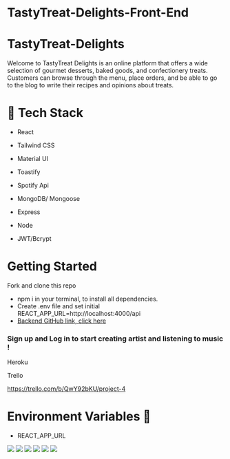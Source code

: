 # TastyTreat-Delights-Front-End

# TastyTreat-Delights

Welcome to TastyTreat Delights is an online platform that offers a wide selection of gourmet desserts, baked goods, and confectionery treats. Customers can browse through the menu, place orders, and be able to go to the blog to write their recipes and opinions about treats.



# 👾 Tech Stack

- React

- Tailwind CSS

- Material UI

- Toastify

- Spotify Api

- MongoDB/ Mongoose

- Express

- Node

- JWT/Bcrypt


# Getting Started 

 Fork and clone this repo 
- npm i in your terminal, to install all dependencies.
- Create .env file and set initial REACT_APP_URL=http://localhost:4000/api
- [Backend GitHub link, click here](https://github.com/cgch19/TastyTreat-Delights-Back-End.git)

### Sign up and Log in to start creating artist and listening to music !

Heroku 


Trello

https://trello.com/b/QwY92bKU/project-4


# Environment Variables 🔑

- REACT_APP_URL

<img src="assets/Screenshot 2024-05-31 at 5.37.31 PM.png">

<img src="assets/Screenshot 2024-05-31 at 5.37.41 PM.png">

<img src="assets/Screenshot 2024-05-31 at 5.37.50 PM.png">

<img src="assets/Screenshot 2024-05-31 at 5.38.01 PM.png">

<img src="assets/Screenshot 2024-05-31 at 5.39.58 PM.png">

<img src="assets/Screenshot 2024-05-31 at 5.40.38 PM.png">





